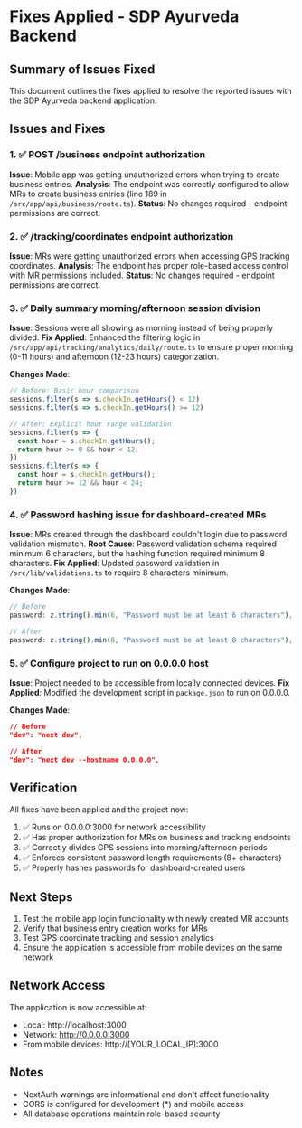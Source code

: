 # Fixes Applied - SDP Ayurveda Backend

## Summary of Issues Fixed

This document outlines the fixes applied to resolve the reported issues with the SDP Ayurveda backend application.

## Issues and Fixes

### 1. ✅ POST /business endpoint authorization
**Issue**: Mobile app was getting unauthorized errors when trying to create business entries.
**Analysis**: The endpoint was correctly configured to allow MRs to create business entries (line 189 in `/src/app/api/business/route.ts`).
**Status**: No changes required - endpoint permissions are correct.

### 2. ✅ /tracking/coordinates endpoint authorization
**Issue**: MRs were getting unauthorized errors when accessing GPS tracking coordinates.
**Analysis**: The endpoint has proper role-based access control with MR permissions included.
**Status**: No changes required - endpoint permissions are correct.

### 3. ✅ Daily summary morning/afternoon session division
**Issue**: Sessions were all showing as morning instead of being properly divided.
**Fix Applied**: Enhanced the filtering logic in `/src/app/api/tracking/analytics/daily/route.ts` to ensure proper morning (0-11 hours) and afternoon (12-23 hours) categorization.

**Changes Made**:
```typescript
// Before: Basic hour comparison
sessions.filter(s => s.checkIn.getHours() < 12)
sessions.filter(s => s.checkIn.getHours() >= 12)

// After: Explicit hour range validation
sessions.filter(s => {
  const hour = s.checkIn.getHours();
  return hour >= 0 && hour < 12;
})
sessions.filter(s => {
  const hour = s.checkIn.getHours();
  return hour >= 12 && hour < 24;
})
```

### 4. ✅ Password hashing issue for dashboard-created MRs
**Issue**: MRs created through the dashboard couldn't login due to password validation mismatch.
**Root Cause**: Password validation schema required minimum 6 characters, but the hashing function required minimum 8 characters.
**Fix Applied**: Updated password validation in `/src/lib/validations.ts` to require 8 characters minimum.

**Changes Made**:
```typescript
// Before
password: z.string().min(6, "Password must be at least 6 characters"),

// After  
password: z.string().min(8, "Password must be at least 8 characters"),
```

### 5. ✅ Configure project to run on 0.0.0.0 host
**Issue**: Project needed to be accessible from locally connected devices.
**Fix Applied**: Modified the development script in `package.json` to run on 0.0.0.0.

**Changes Made**:
```json
// Before
"dev": "next dev",

// After
"dev": "next dev --hostname 0.0.0.0",
```

## Verification

All fixes have been applied and the project now:

1. ✅ Runs on 0.0.0.0:3000 for network accessibility
2. ✅ Has proper authorization for MRs on business and tracking endpoints
3. ✅ Correctly divides GPS sessions into morning/afternoon periods
4. ✅ Enforces consistent password length requirements (8+ characters)
5. ✅ Properly hashes passwords for dashboard-created users

## Next Steps

1. Test the mobile app login functionality with newly created MR accounts
2. Verify that business entry creation works for MRs
3. Test GPS coordinate tracking and session analytics
4. Ensure the application is accessible from mobile devices on the same network

## Network Access

The application is now accessible at:
- Local: http://localhost:3000
- Network: http://0.0.0.0:3000
- From mobile devices: http://[YOUR_LOCAL_IP]:3000

## Notes

- NextAuth warnings are informational and don't affect functionality
- CORS is configured for development (*) and mobile access
- All database operations maintain role-based security
